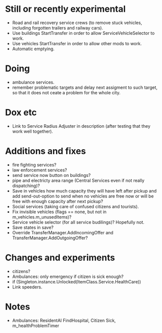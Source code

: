 # Still or recently experimental
- Road and rail recovery service crews (to remove stuck vehicles, including forgotten trailers and railway cars).
- Use buildings StartTransfer in order to allow ServiceVehicleSelector to work.
- Use vehicles StartTransfer in order to allow other mods to work.
- Automatic emptying.

# Doing
- ambulance services.
- remember problematic targets and delay next assigment to such target, so that it does not ceate a problem for the whole city.

# Dox etc

- Link to Service Radius Adjuster in description (after testing that they work well together).

# Additions and fixes

- fire fighting services?
- law enforcement services?
- send service now button on buildings?
- pipe and electricty area range (Central Services even if not really dispatching)?
- Save in vehicles how much capacity they will have left after pickup and add send-out-option to send when no vehicles are free now or will be free with enough capacity after next pickup?
- Social services (taking care of confused citizens and tourists).
- Fix invisible vehicles (flags == none, but not in m_vehicles.m_unusedItems)?
- Service vehicle selector (for all service budilings)? Hopefully not.
- Save states in save?
- Override TransferManager.AddIncomingOffer and TransferManager.AddOutgoingOffer?

# Changes and experiments

- citizens?
- Ambulances: only emergency if citizen is sick enough?
- if (Singleton<UnlockManager>.instance.Unlocked(ItemClass.Service.HealthCare))
- Link speeders.

# Notes

- Ambulances: ResidentAI FindHospital, Citizen Sick, m_healthProblemTimer

